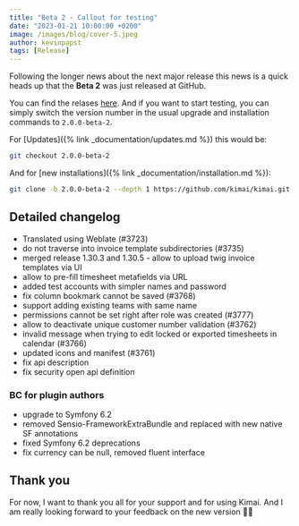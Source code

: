 ```yaml
---
title: "Beta 2 - Callout for testing"
date: "2023-01-21 10:00:00 +0200"
image: /images/blog/cover-5.jpeg
author: kevinpapst
tags: [Release]
---
```


Following the longer news about the next major release this news is a quick heads up that the **Beta 2** was just released at GitHub.

You can find the relases [here](https://github.com/kimai/kimai/releases/edit/2.0.0-beta-2).
And if you want to start testing, you can simply switch the version number in the usual upgrade and installation commands to `2.0.0-beta-2`. 

For [Updates]({% link _documentation/updates.md %}) this would be:
```bash
git checkout 2.0.0-beta-2
```

And for [new installations]({% link _documentation/installation.md %}):
```bash
git clone -b 2.0.0-beta-2 --depth 1 https://github.com/kimai/kimai.git
```

## Detailed changelog

* Translated using Weblate (#3723)
* do not traverse into invoice template subdirectories (#3735)
* merged release 1.30.3 and 1.30.5 - allow to upload twig invoice templates via UI
* allow to pre-fill timesheet metafields via URL
* added test accounts with simpler names and password
* fix column bookmark cannot be saved (#3768)
* support adding existing teams with same name
* permissions cannot be set right after role was created (#3777)
* allow to deactivate unique customer number validation (#3762)
* invalid message when trying to edit locked or exported timesheets in calendar (#3766)
* updated icons and manifest (#3761)
* fix api description
* fix security open api definition

### BC for plugin authors

* upgrade to Symfony 6.2
* removed Sensio-FrameworkExtraBundle and replaced with new native SF annotations
* fixed Symfony 6.2 deprecations
* fix currency can be null, removed fluent interface

## Thank you

For now, I want to thank you all for your support and for using Kimai.
And I am really looking forward to your feedback on the new version 🙈😁
